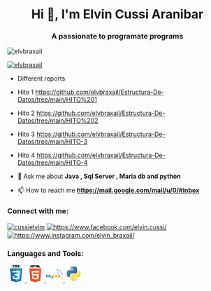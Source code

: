 <h1 align="center">Hi 👋, I'm Elvin Cussi Aranibar</h1>
<h3 align="center">A passionate to programate programs</h3>

<p align="left"> <img src="https://komarev.com/ghpvc/?username=elvbraxail&label=Profile%20views&color=0e75b6&style=flat" alt="elvbraxail" /> </p>

<p align="left"> <a href="https://github.com/ryo-ma/github-profile-trophy"><img src="https://github-profile-trophy.vercel.app/?username=elvbraxail" alt="elvbraxail" /></a> </p>

- Different reports 

- Hito 1 https://github.com/elvbraxail/Estructura-De-Datos/tree/main/HITO%201
- Hito 2 https://github.com/elvbraxail/Estructura-De-Datos/tree/main/HITO%202
- Hito 3 https://github.com/elvbraxail/Estructura-De-Datos/tree/main/HITO-3
- Hito 4 https://github.com/elvbraxail/Estructura-De-Datos/tree/main/HITO-4
- 💬 Ask me about **Java , Sql Server , Maria db and python**

- 📫 How to reach me **https://mail.google.com/mail/u/0/#inbox**

<h3 align="left">Connect with me:</h3>
<p align="left">
<a href="https://twitter.com/cussielvim" target="blank"><img align="center" src="https://raw.githubusercontent.com/rahuldkjain/github-profile-readme-generator/master/src/images/icons/Social/twitter.svg" alt="cussielvim" height="30" width="40" /></a>
<a href="https://fb.com/https://www.facebook.com/elvin.cussi/" target="blank"><img align="center" src="https://raw.githubusercontent.com/rahuldkjain/github-profile-readme-generator/master/src/images/icons/Social/facebook.svg" alt="https://www.facebook.com/elvin.cussi/" height="30" width="40" /></a>
<a href="https://instagram.com/https://www.instagram.com/elvin_braxail/" target="blank"><img align="center" src="https://raw.githubusercontent.com/rahuldkjain/github-profile-readme-generator/master/src/images/icons/Social/instagram.svg" alt="https://www.instagram.com/elvin_braxail/" height="30" width="40" /></a>
</p>

<h3 align="left">Languages and Tools:</h3>
<p align="left"> <a href="https://www.w3schools.com/css/" target="_blank" rel="noreferrer"> <img src="https://raw.githubusercontent.com/devicons/devicon/master/icons/css3/css3-original-wordmark.svg" alt="css3" width="40" height="40"/> </a> <a href="https://www.w3.org/html/" target="_blank" rel="noreferrer"> <img src="https://raw.githubusercontent.com/devicons/devicon/master/icons/html5/html5-original-wordmark.svg" alt="html5" width="40" height="40"/> </a> <a href="https://www.mysql.com/" target="_blank" rel="noreferrer"> <img src="https://raw.githubusercontent.com/devicons/devicon/master/icons/mysql/mysql-original-wordmark.svg" alt="mysql" width="40" height="40"/> </a> <a href="https://www.python.org" target="_blank" rel="noreferrer"> <img src="https://raw.githubusercontent.com/devicons/devicon/master/icons/python/python-original.svg" alt="python" width="40" height="40"/> </a> </p>
